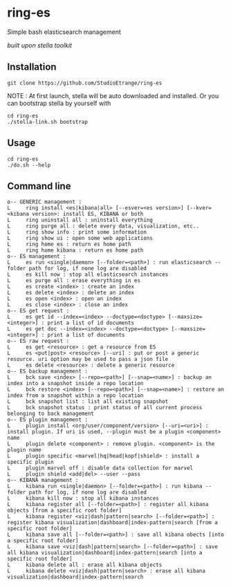 # ring-es
Simple bash elasticsearch management

_built upon stella toolkit_

## Installation

	git clone https://github.com/StudioEtrange/ring-es

NOTE : At first launch, stella will be auto downloaded and installed. Or you can bootstrap stella by yourself with

	cd ring-es
	./stella-link.sh bootstrap

## Usage

	cd ring-es
	./do.sh --help


## Command line

	o-- GENERIC management :
	L     ring install <es|kibana|all> [--esver=<es version>] [--kver=<kibana version>: install ES, KIBANA or both
	L     ring uninstall all : uninstall everything
	L     ring purge all : delete every data, visualization, etc..
	L     ring show info : print some information
	L     ring show ui : open some web applications
	L     ring home es : return es home path
	L     ring home kibana : return es home path
	o-- ES management :
	L     es run <single|daemon> [--folder=<path>] : run elasticsearch -- folder path for log, if none log are disabled
	L     es kill now : stop all elasticsearch instances
	L     es purge all : erase everything in es
	L     es create <index> : create an index
	L     es delete <index> : delete an index
	L     es open <index> : open an index
	L     es close <index> : close an index
	o-- ES get request :
	L     es get id --index=<index> --doctype=<doctype> [--maxsize=<integer>] : print a list of id documents
	L     es get doc --index=<index> --doctype=<doctype> [--maxsize=<integer>] : print a list of documents
	o-- ES raw request :
	L     es get <resource> : get a resource from ES
	L     es <put|post> <resource> [--uri] : put or post a generic resource. uri option may be used to pass a json file
	L     es delete <resource> : delete a generic resource
	o-- ES backup management :
	L     bck save <index> [--repo=<path>] [--snap=<name>] : backup an index into a snapshot inside a repo location
	L     bck restore <index> [--repo=<path>] [--snap=<name>] : restore an index from a snapshot within a repo location
	L     bck snapshot list : list all existing snapshot
	L     bck snapshot status : print status of all current process belonging to back management
	o-- ES plugin management :
	L     plugin install <org/user/component/version> [--uri=<uri>] : install plugin. If uri is used, --plugin must be a plugin <component> name
	L     plugin delete <component> : remove plugin. <component> is the plugin name
	L     plugin specific <marvel|hq|head|kopf|shield> : install a specific plugin
	L     plugin marvel off : disable data collection for marvel
	L     plugin shield <add|del> --user --pass
	o-- KIBANA management :
	L     kibana run <single|daemon> [--folder=<path>] : run kibana -- folder path for log, if none log are disabled
	L     kibana kill now : stop all kibana instances
	L     kibana register all [--folder=<path>] : register all kibana objects [from a specific root folder]
	L     kibana register <viz|dash|pattern|search> [--folder=<path>] : register kibana visualization|dashboard|index-pattern|search [from a specific root folder]
	L     kibana save all [--folder=<path>] : save all kibana obects [into a specific root folder]
	L     kibana save <viz|dash|pattern|search> [--folder=<path>] : save all kibana visualization|dashboard|index-pattern|search [into a specific root folder]
	L     kibana delete all : erase all kibana objects
	L     kibana delete <viz|dash|pattern|search> : erase all kibana visualization|dashboard|index-pattern|search


